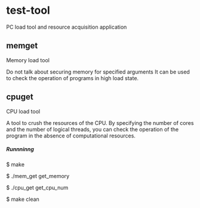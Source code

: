 # test-tool
PC load tool and resource acquisition application

## memget
Memory load tool

Do not talk about securing memory for specified arguments
It can be used to check the operation of programs in high load state.

## cpuget
CPU load tool

A tool to crush the resources of the CPU. By specifying the number of cores and the number of logical threads, you can check the operation of the program in the absence of computational resources.

##### Runnninng
$ make

$ ./mem_get get_memory

$ ./cpu_get get_cpu_num

$ make clean

